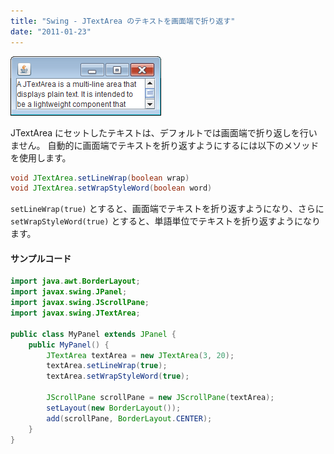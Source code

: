```yaml
---
title: "Swing - JTextArea のテキストを画面端で折り返す"
date: "2011-01-23"
---
```


![jtextarea-wrap.png](./jtextarea-wrap.png)

JTextArea にセットしたテキストは、デフォルトでは画面端で折り返しを行いません。
自動的に画面端でテキストを折り返すようにするには以下のメソッドを使用します。

~~~ java
void JTextArea.setLineWrap(boolean wrap)
void JTextArea.setWrapStyleWord(boolean word)
~~~

`setLineWrap(true)` とすると、画面端でテキストを折り返すようになり、さらに `setWrapStyleWord(true)` とすると、単語単位でテキストを折り返すようになります。

#### サンプルコード

~~~ java
import java.awt.BorderLayout;
import javax.swing.JPanel;
import javax.swing.JScrollPane;
import javax.swing.JTextArea;

public class MyPanel extends JPanel {
    public MyPanel() {
        JTextArea textArea = new JTextArea(3, 20);
        textArea.setLineWrap(true);
        textArea.setWrapStyleWord(true);

        JScrollPane scrollPane = new JScrollPane(textArea);
        setLayout(new BorderLayout());
        add(scrollPane, BorderLayout.CENTER);
    }
}
~~~

